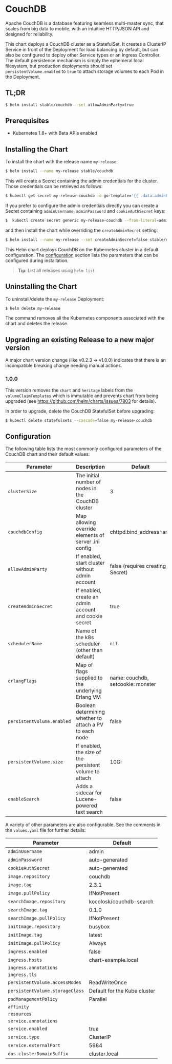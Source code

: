 # CouchDB

Apache CouchDB is a database featuring seamless multi-master sync, that scales
from big data to mobile, with an intuitive HTTP/JSON API and designed for
reliability.

This chart deploys a CouchDB cluster as a StatefulSet. It creates a ClusterIP
Service in front of the Deployment for load balancing by default, but can also
be configured to deploy other Service types or an Ingress Controller. The
default persistence mechanism is simply the ephemeral local filesystem, but
production deployments should set `persistentVolume.enabled` to `true` to attach
storage volumes to each Pod in the Deployment.

## TL;DR

```bash
$ helm install stable/couchdb --set allowAdminParty=true
```

## Prerequisites

- Kubernetes 1.8+ with Beta APIs enabled

## Installing the Chart

To install the chart with the release name `my-release`:

```bash
$ helm install --name my-release stable/couchdb
```

This will create a Secret containing the admin credentials for the cluster.
Those credentials can be retrieved as follows:

```bash
$ kubectl get secret my-release-couchdb -o go-template='{{ .data.adminPassword }}' | base64 --decode
```

If you prefer to configure the admin credentials directly you can create a
Secret containing `adminUsername`, `adminPassword` and `cookieAuthSecret` keys:

```bash
$  kubectl create secret generic my-release-couchdb --from-literal=adminUsername=foo --from-literal=adminPassword=bar --from-literal=cookieAuthSecret=baz
```

and then install the chart while overriding the `createAdminSecret` setting:

```bash
$ helm install --name my-release --set createAdminSecret=false stable/couchdb
```

This Helm chart deploys CouchDB on the Kubernetes cluster in a default
configuration. The [configuration](#configuration) section lists
the parameters that can be configured during installation.

> **Tip**: List all releases using `helm list`

## Uninstalling the Chart

To uninstall/delete the `my-release` Deployment:

```bash
$ helm delete my-release
```

The command removes all the Kubernetes components associated with the chart and
deletes the release.

## Upgrading an existing Release to a new major version

A major chart version change (like v0.2.3 -> v1.0.0) indicates that there is an
incompatible breaking change needing manual actions.

### 1.0.0

This version removes the `chart` and `heritage` labels from the
`volumeClaimTemplates` which is immutable and prevents chart from being upgraded
(see https://github.com/helm/charts/issues/7803 for details).

In order to upgrade, delete the CouchDB StatefulSet before upgrading:

```bash
$ kubectl delete statefulsets --cascade=false my-release-couchdb
```

## Configuration

The following table lists the most commonly configured parameters of the
CouchDB chart and their default values:

| Parameter                  | Description                                             | Default                            |
| -------------------------- | ------------------------------------------------------- | ---------------------------------- |
| `clusterSize`              | The initial number of nodes in the CouchDB cluster      | 3                                  |
| `couchdbConfig`            | Map allowing override elements of server .ini config    | chttpd.bind_address=any            |
| `allowAdminParty`          | If enabled, start cluster without admin account         | false (requires creating a Secret) |
| `createAdminSecret`        | If enabled, create an admin account and cookie secret   | true                               |
| `schedulerName`            | Name of the k8s scheduler (other than default)          | `nil`                              |
| `erlangFlags`              | Map of flags supplied to the underlying Erlang VM       | name: couchdb, setcookie: monster  |
| `persistentVolume.enabled` | Boolean determining whether to attach a PV to each node | false                              |
| `persistentVolume.size`    | If enabled, the size of the persistent volume to attach | 10Gi                               |
| `enableSearch`             | Adds a sidecar for Lucene-powered text search           | false                              |

A variety of other parameters are also configurable. See the comments in the
`values.yaml` file for further details:

| Parameter                       | Default                      |
| ------------------------------- | ---------------------------- |
| `adminUsername`                 | admin                        |
| `adminPassword`                 | auto-generated               |
| `cookieAuthSecret`              | auto-generated               |
| `image.repository`              | couchdb                      |
| `image.tag`                     | 2.3.1                        |
| `image.pullPolicy`              | IfNotPresent                 |
| `searchImage.repository`        | kocolosk/couchdb-search      |
| `searchImage.tag`               | 0.1.0                        |
| `searchImage.pullPolicy`        | IfNotPresent                 |
| `initImage.repository`          | busybox                      |
| `initImage.tag`                 | latest                       |
| `initImage.pullPolicy`          | Always                       |
| `ingress.enabled`               | false                        |
| `ingress.hosts`                 | chart-example.local          |
| `ingress.annotations`           |                              |
| `ingress.tls`                   |                              |
| `persistentVolume.accessModes`  | ReadWriteOnce                |
| `persistentVolume.storageClass` | Default for the Kube cluster |
| `podManagementPolicy`           | Parallel                     |
| `affinity`                      |                              |
| `resources`                     |                              |
| `service.annotations`           |                              |
| `service.enabled`               | true                         |
| `service.type`                  | ClusterIP                    |
| `service.externalPort`          | 5984                         |
| `dns.clusterDomainSuffix`       | cluster.local                |
